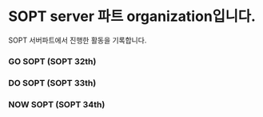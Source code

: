 # SOPT server 파트 organization입니다.

SOPT 서버파트에서 진행한 활동을 기록합니다.


### GO SOPT (SOPT 32th)

### DO SOPT (SOPT 33th)

### NOW SOPT (SOPT 34th)
